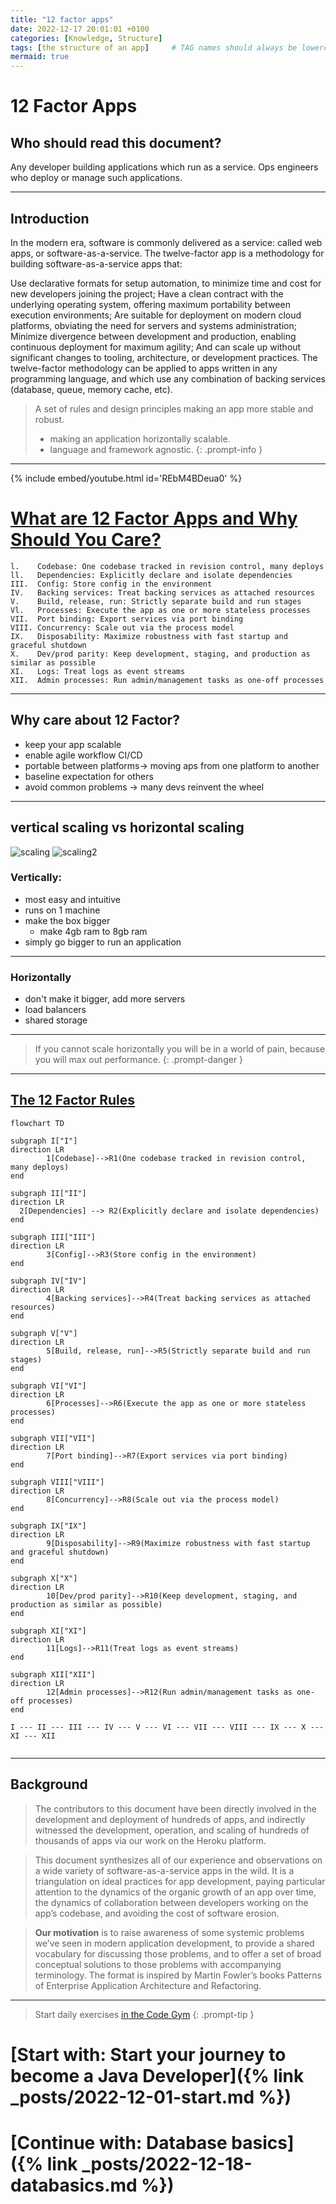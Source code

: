```yaml
---
title: "12 factor apps"
date: 2022-12-17 20:01:01 +0100
categories: [Knowledge, Structure]
tags: [the structure of an app]     # TAG names should always be lowercase
mermaid: true
---
```


# 12 Factor Apps

## Who should read this document?

Any developer building applications which run as a service. Ops engineers who deploy or manage such applications.

***

## Introduction

In the modern era, software is commonly delivered as a service: called web apps, or software-as-a-service. The
twelve-factor app is a methodology for building software-as-a-service apps that:

Use declarative formats for setup automation, to minimize time and cost for new developers joining the project;
Have a clean contract with the underlying operating system, offering maximum portability between execution environments;
Are suitable for deployment on modern cloud platforms, obviating the need for servers and systems administration;
Minimize divergence between development and production, enabling continuous deployment for maximum agility;
And can scale up without significant changes to tooling, architecture, or development practices.
The twelve-factor methodology can be applied to apps written in any programming language, and which use any combination
of backing services (database, queue, memory cache, etc).

> A set of rules and design principles making an app more stable and robust.
> - making an application horizontally scalable.
> - language and framework agnostic.
{: .prompt-info }

***
{% include embed/youtube.html id='REbM4BDeua0' %}

# [What are 12 Factor Apps and Why Should You Care?](https://www.youtube.com/watch?v=REbM4BDeua0 "Ben Porter's in-depth on the rules")

```plaintext
l.    Codebase: One codebase tracked in revision control, many deploys
ll.   Dependencies: Explicitly declare and isolate dependencies
III.  Config: Store config in the environment
IV.   Backing services: Treat backing services as attached resources
V.    Build, release, run: Strictly separate build and run stages
Vl.   Processes: Execute the app as one or more stateless processes
VII.  Port binding: Export services via port binding
VIII. Concurrency: Scale out via the process model
IX.   Disposability: Maximize robustness with fast startup and graceful shutdown
X.    Dev/prod parity: Keep development, staging, and production as similar as possible
XI.   Logs: Treat logs as event streams
XII.  Admin processes: Run admin/management tasks as one-off processes
```

***

## Why care about 12 Factor?

- keep your app scalable
- enable agile workflow CI/CD
- portable between platforms-> moving aps from one platform to another
- baseline expectation for others
- avoid common problems -> many devs reinvent the wheel

---

## vertical scaling vs horizontal scaling

![scaling](https://mymusing.co/wp-content/uploads/2020/05/vertical_horizontal_scaling.png)
![scaling2](http://3.bp.blogspot.com/-ydOvsdaSJ_M/UYndNnzibAI/AAAAAAAAAbI/gnZLGtE0ny0/s1600/Untitled.png)

### Vertically:

- most easy and intuitive
- runs on 1 machine
- make the box bigger
  - make 4gb ram to 8gb ram
- simply go bigger to run an application

***

### Horizontally

- don't make it bigger, add more servers
- load balancers
- shared storage

***
> If you cannot scale horizontally you will be in a world of pain, because you will max out performance.
{: .prompt-danger }
---

## [The 12 Factor Rules](https://12factor.net/ "Source")

```mermaid
flowchart TD

subgraph I["I"]
direction LR
		1[Codebase]-->R1(One codebase tracked in revision control, many deploys)
end

subgraph II["II"]
direction LR
  2[Dependencies] --> R2(Explicitly declare and isolate dependencies)
end

subgraph III["III"]
direction LR
		3[Config]-->R3(Store config in the environment)
end

subgraph IV["IV"]
direction LR
		4[Backing services]-->R4(Treat backing services as attached resources)
end

subgraph V["V"]
direction LR
		5[Build, release, run]-->R5(Strictly separate build and run stages)
end

subgraph VI["VI"]
direction LR
		6[Processes]-->R6(Execute the app as one or more stateless processes)
end

subgraph VII["VII"]
direction LR
		7[Port binding]-->R7(Export services via port binding)
end

subgraph VIII["VIII"]
direction LR
		8[Concurrency]-->R8(Scale out via the process model)
end

subgraph IX["IX"]
direction LR
		9[Disposability]-->R9(Maximize robustness with fast startup and graceful shutdown)
end

subgraph X["X"]
direction LR
		10[Dev/prod parity]-->R10(Keep development, staging, and production as similar as possible)
end

subgraph XI["XI"]
direction LR
		11[Logs]-->R11(Treat logs as event streams)
end

subgraph XII["XII"]
direction LR
		12[Admin processes]-->R12(Run admin/management tasks as one-off processes)
end

I --- II --- III --- IV --- V --- VI --- VII --- VIII --- IX --- X --- XI --- XII


```

---

## Background

> The contributors to this document have been directly involved in the development and deployment of hundreds of apps,
> and indirectly witnessed the development, operation, and scaling of hundreds of thousands of apps via our work on the
> Heroku platform.

> This document synthesizes all of our experience and observations on a wide variety of software-as-a-service apps in
> the wild. It is a triangulation on ideal practices for app development, paying particular attention to the dynamics of
> the organic growth of an app over time, the dynamics of collaboration between developers working on the app’s codebase,
> and avoiding the cost of software erosion.

> **Our motivation** is to raise awareness of some systemic problems we’ve seen in modern application development, to
> provide a shared vocabulary for discussing those problems, and to offer a set of broad conceptual solutions to those
> problems with accompanying terminology. The format is inspired by Martin Fowler’s books Patterns of Enterprise
> Application Architecture and Refactoring.


***
> Start daily exercises [in the Code Gym](https://codegym.cc/)
> {: .prompt-tip }

# [Start with: Start your journey to become a Java Developer]({% link _posts/2022-12-01-start.md %})

# [Continue with: Database basics]({% link _posts/2022-12-18-databasics.md %})
